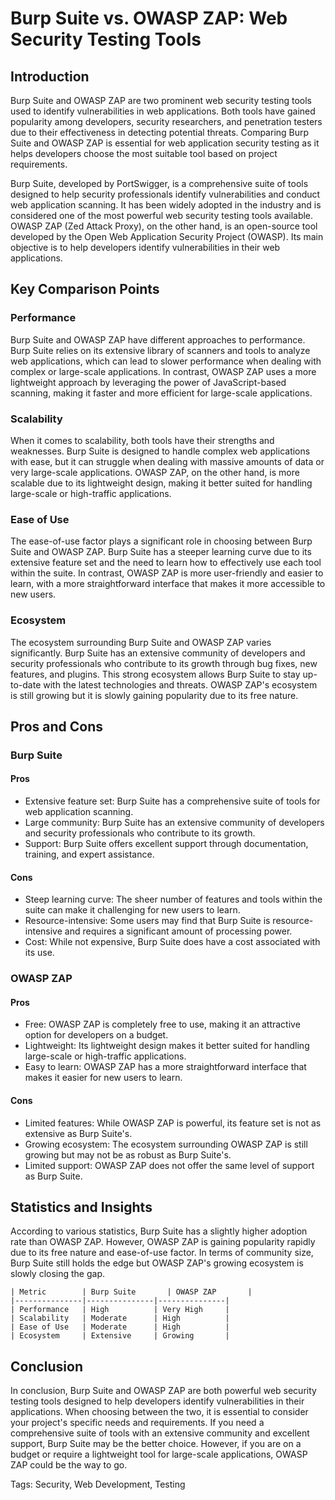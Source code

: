 # Burp Suite vs. OWASP ZAP: Web Security Testing Tools
## Introduction

Burp Suite and OWASP ZAP are two prominent web security testing tools used to identify vulnerabilities in web applications. Both tools have gained popularity among developers, security researchers, and penetration testers due to their effectiveness in detecting potential threats. Comparing Burp Suite and OWASP ZAP is essential for web application security testing as it helps developers choose the most suitable tool based on project requirements.

Burp Suite, developed by PortSwigger, is a comprehensive suite of tools designed to help security professionals identify vulnerabilities and conduct web application scanning. It has been widely adopted in the industry and is considered one of the most powerful web security testing tools available. OWASP ZAP (Zed Attack Proxy), on the other hand, is an open-source tool developed by the Open Web Application Security Project (OWASP). Its main objective is to help developers identify vulnerabilities in their web applications.

## Key Comparison Points

### Performance
Burp Suite and OWASP ZAP have different approaches to performance. Burp Suite relies on its extensive library of scanners and tools to analyze web applications, which can lead to slower performance when dealing with complex or large-scale applications. In contrast, OWASP ZAP uses a more lightweight approach by leveraging the power of JavaScript-based scanning, making it faster and more efficient for large-scale applications.

### Scalability
When it comes to scalability, both tools have their strengths and weaknesses. Burp Suite is designed to handle complex web applications with ease, but it can struggle when dealing with massive amounts of data or very large-scale applications. OWASP ZAP, on the other hand, is more scalable due to its lightweight design, making it better suited for handling large-scale or high-traffic applications.

### Ease of Use
The ease-of-use factor plays a significant role in choosing between Burp Suite and OWASP ZAP. Burp Suite has a steeper learning curve due to its extensive feature set and the need to learn how to effectively use each tool within the suite. In contrast, OWASP ZAP is more user-friendly and easier to learn, with a more straightforward interface that makes it more accessible to new users.

### Ecosystem
The ecosystem surrounding Burp Suite and OWASP ZAP varies significantly. Burp Suite has an extensive community of developers and security professionals who contribute to its growth through bug fixes, new features, and plugins. This strong ecosystem allows Burp Suite to stay up-to-date with the latest technologies and threats. OWASP ZAP's ecosystem is still growing but it is slowly gaining popularity due to its free nature.

## Pros and Cons

### Burp Suite
#### Pros
- Extensive feature set: Burp Suite has a comprehensive suite of tools for web application scanning.
- Large community: Burp Suite has an extensive community of developers and security professionals who contribute to its growth.
- Support: Burp Suite offers excellent support through documentation, training, and expert assistance.

#### Cons
- Steep learning curve: The sheer number of features and tools within the suite can make it challenging for new users to learn.
- Resource-intensive: Some users may find that Burp Suite is resource-intensive and requires a significant amount of processing power.
- Cost: While not expensive, Burp Suite does have a cost associated with its use.

### OWASP ZAP
#### Pros
- Free: OWASP ZAP is completely free to use, making it an attractive option for developers on a budget.
- Lightweight: Its lightweight design makes it better suited for handling large-scale or high-traffic applications.
- Easy to learn: OWASP ZAP has a more straightforward interface that makes it easier for new users to learn.

#### Cons
- Limited features: While OWASP ZAP is powerful, its feature set is not as extensive as Burp Suite's.
- Growing ecosystem: The ecosystem surrounding OWASP ZAP is still growing but may not be as robust as Burp Suite's.
- Limited support: OWASP ZAP does not offer the same level of support as Burp Suite.

## Statistics and Insights

According to various statistics, Burp Suite has a slightly higher adoption rate than OWASP ZAP. However, OWASP ZAP is gaining popularity rapidly due to its free nature and ease-of-use factor. In terms of community size, Burp Suite still holds the edge but OWASP ZAP's growing ecosystem is slowly closing the gap.

```
| Metric        | Burp Suite       | OWASP ZAP       |
|---------------|---------------|---------------|
| Performance   | High          | Very High     |
| Scalability   | Moderate      | High          |
| Ease of Use   | Moderate      | High          |
| Ecosystem     | Extensive     | Growing       |
```

## Conclusion

In conclusion, Burp Suite and OWASP ZAP are both powerful web security testing tools designed to help developers identify vulnerabilities in their applications. When choosing between the two, it is essential to consider your project's specific needs and requirements. If you need a comprehensive suite of tools with an extensive community and excellent support, Burp Suite may be the better choice. However, if you are on a budget or require a lightweight tool for large-scale applications, OWASP ZAP could be the way to go.

Tags: Security, Web Development, Testing